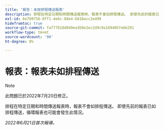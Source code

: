 ```yaml
---
title: '報告：未按排程傳送報表'
description: 排程在特定日期和時間傳送報表時，報表不會如排程傳送。 即使先前的報表已如排程傳送，循環報表也可能會發生此情況。
exl-id: 6e709756-0ff1-4e6c-88e4-b818acc2e499
hidefromtoc: true
source-git-commit: faf77818d049ea3b9e2ec2d9c9a169405febb291
workflow-type: tm+mt
source-wordcount: '90'
ht-degree: 0%

---
```


# 報表：報表未如排程傳送

>[!NOTE]
>
>此問題已於2022年7月20日修正。

排程在特定日期和時間傳送報表時，報表不會如排程傳送。 即使先前的報表已如排程傳送，循環報表也可能會發生此情況。

_2022年6月21日首次報導。_
